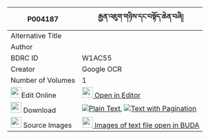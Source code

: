 |P004187|རྒྱན་འཇུག་གཉིས་དང་བསྟོད་ཆེན་བཞི། 
| --- | --- 
|Alternative Title |
|Author | 
|BDRC ID | W1AC55
|Creator | Google OCR
|Number of Volumes| 1
|<img width="25" src="https://img.icons8.com/color/25/000000/edit-property.png">Edit Online| [<img width="25" src="https://avatars.githubusercontent.com/u/45091458?s=200&v=4"> Open in Editor](http://editor.openpecha.org/P004187)
|<img width="25" src="https://img.icons8.com/fluent/48/000000/download-2.png"/>  Download | [![](https://img.icons8.com/color/20/000000/txt.png)Plain Text](https://github.com/Openpecha/P004187/releases/download/v2/gyen_juk_nyi_dangto_chen_shyi_plain_P004187.zip), [![](https://img.icons8.com/color/20/000000/txt.png)Text with Pagination](https://github.com/Openpecha/P004187/releases/download/v2/gyen_juk_nyi_dangto_chen_shyi_pages_P004187.zip)
|<img width="25" src="https://img.icons8.com/plasticine/100/000000/pictures-folder.png"/>  Source Images | [<img width="25" src="https://library.bdrc.io/icons/BUDA-small.svg"> Images of text file open in BUDA](https://library.bdrc.io/show/bdr:W1AC55)